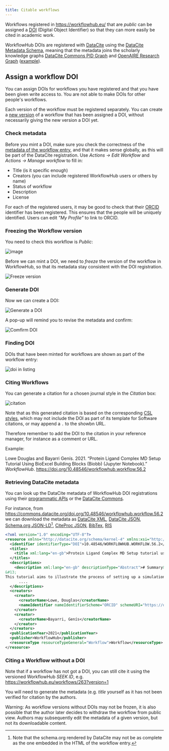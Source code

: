 ```yaml
---
title: Citable workflows
---
```


Workflows registered in https://workflowhub.eu/ that are _public_ can be assigned a [DOI](https://www.doi.org/) (Digital Object Identifier) so that they can more easily be cited in academic work. 

WorkflowHub DOIs are registered with [DataCite](https://datacite.org/) using the [DataCite Metadata Schema](https://schema.datacite.org/), meaning that the metadata joins the scholarly knowledge graphs [DataCite Commons PID Graph](https://commons.datacite.org/doi.org?query=client.uid:borq.00002-2021) and [OpenAIRE Research Graph](https://graph.openaire.eu/) ([example](https://explore.openaire.eu/search/software?pid=10.48546%2Fworkflowhub.workflow.160.1)).

## Assign a workflow DOI

You can assign DOIs for workflows you have registered and that you have been given write access to.  You are not able to make DOIs for other people's workflows.

Each version of the workflow must be registered separately. You can create a [new version](https://about.workflowhub.eu/Updating-a-registered-workflow/) of a workflow that has been assigned a DOI, without necessarily giving the new version a DOI yet.

### Check metadata

Before you mint a DOI, make sure you check the correctness of the [metadata of the workflow entry](https://about.workflowhub.eu/Registering-a-workflow-with-a-diagram-and-abstract-CWL/), and that it makes sense globally, as this will be part of the DataCite registration. Use _Actions -> Edit Workflow_ and _Actions -> Manage workflow_ to fill in:

* Title (is it specific enough)
* Creators (you can include registered WorkflowHub users or others by name)
* Status of workflow
* Description
* License

For each of the registered users, it may be good to check that their [ORCID](https://orcid.org/) identifier has been registered. This ensures that the people will be uniquely identified. Users can edit _"My Profile"_ to link to ORCID.

### Freezing the Workflow version


You need to check this workflow is _Public_:

![image](https://user-images.githubusercontent.com/253413/151153355-2eefc5e6-c019-43bd-b041-633c7e15fb4c.png)


Before we can mint a DOI, we need to _freeze_ the version of the workflow in WorkflowHub, so that its metadata stay consistent with the DOI registration.

![Freeze version](https://user-images.githubusercontent.com/253413/151150858-53c72ec7-3b9d-4349-9b99-8449eea396f9.png)

### Generate DOI

Now we can create a DOI:

![Generate a DOI](https://user-images.githubusercontent.com/253413/151153468-b6e63f0f-955c-4d08-aeec-9183a00ee840.png)

A pop-up will remind you to revise the metadata and confirm:

![Comfirm DOI](https://user-images.githubusercontent.com/253413/151153585-994b0d33-74c9-4ab3-b1b5-7a8669405810.png)


### Finding DOI

DOIs that have been minted for workflows are shown as part of the workflow entry:

![doi in listing](https://user-images.githubusercontent.com/253413/151153977-ece6cfe0-4aa1-437b-a7f8-7e0a395d76f9.png)

### Citing Workflows

You can generate a citation for a chosen journal style in the _Citation_ box:

![citation](https://user-images.githubusercontent.com/253413/151154405-d027f1ef-2c27-4c94-ab03-0fb141b8611b.png)

Note that as this generated citation is based on the corresponding [CSL styles](https://citationstyles.org/), which may not include the DOI as part of its template for Software citations, or may append a `.` to the showbn URL. 

Therefore remember to add the DOI to the citation in your reference manager, for instance as a comment or URL.

Example:

Lowe Douglas and Bayarri Genís. 2021. “Protein Ligand Complex MD Setup Tutorial Using BioExcel Building Blocks (Biobb) (Jupyter Notebook).” _WorkflowHub_. 
<https://doi.org/10.48546/workflowhub.workflow.56.2>


### Retrieving DataCite metadata

You can look up the DataCite metadata of WorkflowHub DOI registrations using their [programmatic APIs](https://datacite.org/integratorapis.html) or the [DataCite Commons](https://commons.datacite.org/).

For instance, from <https://commons.datacite.org/doi.org/10.48546/workflowhub.workflow.56.2> we can download the metadata as [DataCite XML](https://api.datacite.org/application/vnd.datacite.datacite+xml/10.48546/workflowhub.workflow.56.2), [DataCite JSON](https://api.datacite.org/application/vnd.datacite.datacite+json/10.48546/workflowhub.workflow.56.2), [Schema.org JSON-LD](https://api.datacite.org/application/vnd.schemaorg.ld+json/10.48546/workflowhub.workflow.56.2)[^1], [CiteProc JSON](https://api.datacite.org/application/vnd.citationstyles.csl+json/10.48546/workflowhub.workflow.56.2), [BibTex](https://api.datacite.org/application/x-bibtex/10.48546/workflowhub.workflow.56.2), [RIS](https://api.datacite.org/application/x-research-info-systems/10.48546/workflowhub.workflow.56.2)

[^1]: Note that the schema.org rendered by DataCite may not be as complete as the one embedded in the HTML of the workflow entry.

```xml
<?xml version="1.0" encoding="UTF-8"?>
<resource xmlns="http://datacite.org/schema/kernel-4" xmlns:xsi="http://www.w3.org/2001/XMLSchema-instance" xsi:schemaLocation="http://datacite.org/schema/kernel-4 http://schema.datacite.org/meta/kernel-4.3/metadata.xsd">
  <identifier identifierType="DOI">10.48546/WORKFLOWHUB.WORKFLOW.56.2</identifier>
  <titles>
    <title xml:lang="en-gb">Protein Ligand Complex MD Setup tutorial using BioExcel Building Blocks (biobb) (jupyter notebook)</title>
  </titles>
  <descriptions>
    <description xml:lang="en-gb" descriptionType="Abstract"># Summary&#13;
&#13;
This tutorial aims to illustrate the process of setting up a simulation system containing a protein in complex with a ligand, step by step, using the BioExcel Building Blocks library (biobb). The particular example used is the T4 lysozyme L99A/M102Q protein (PDB code 3HTB), in complex with the 2-propylphenol small molecule (3-letter Code JZ4).&#13; 
      ....
  </descriptions>
  <creators>
    <creator>
      <creatorName>Lowe, Douglas</creatorName>
      <nameIdentifier nameIdentifierScheme="ORCID" schemeURI="https://orcid.org">https://orcid.org/0000-0002-1248-3594</nameIdentifier>
    </creator>
    <creator>
      <creatorName>Bayarri, Genís</creatorName>
    </creator>
  </creators>
  <publicationYear>2021</publicationYear>
  <publisher>WorkflowHub</publisher>
  <resourceType resourceTypeGeneral="Workflow">Workflow</resourceType>
</resource>
```

### Citing a Workflow without a DOI

Note that if a workflow has not got a DOI, you can still cite it using the versioned WorkflowHub _SEEK ID_, e.g. <https://workflowhub.eu/workflows/263?version=1>

You will need to generate the metadata (e.g. _title_ yourself as it has not been verified for citation by the authors. 

Warning: As workflow versions without DOIs may not be frozen, it is also possible that the author later decides to withdraw the workflow from public view. Authors may subsequently edit the metadata of a given version, but not its downloadable content.


